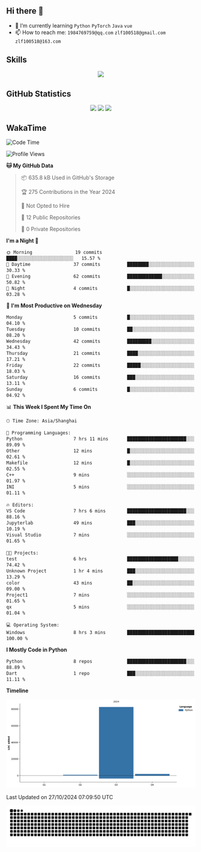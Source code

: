 ## Hi there 👋

- 🌱 I’m currently learning `Python` `PyTorch` `Java` `vue`
- 📫 How to reach me: `1984769759@qq.com` `zlf100518@gmail.com` `zlf100518@163.com`

## Skills
<div align="center"> <img src="https://skillicons.dev/icons?i=python,linux,git,github,html,css,js" /> </div>

## GitHub Statistics

<div align="center">
  <img src="https://github-readme-stats.vercel.app/api?username=CloudSwordSage&show_icons=true&theme=tokyonight" />
  <img src="https://github-readme-stats.vercel.app/api/top-langs/?username=CloudSwordSage&show_icons=true&theme=tokyonight" />
  <img src="https://github-readme-activity-graph.vercel.app/graph?username=CloudSwordSage&theme=xcode" />
</div>

## WakaTime

<!--START_SECTION:waka-->
![Code Time](http://img.shields.io/badge/Code%20Time-182%20hrs%2030%20mins-blue)

![Profile Views](http://img.shields.io/badge/Profile%20Views-1-blue)

**🐱 My GitHub Data** 

> 📦 635.8 kB Used in GitHub's Storage 
 > 
> 🏆 275 Contributions in the Year 2024
 > 
> 🚫 Not Opted to Hire
 > 
> 📜 12 Public Repositories 
 > 
> 🔑 0 Private Repositories 
 > 
**I'm a Night 🦉** 

```text
🌞 Morning                19 commits          ████░░░░░░░░░░░░░░░░░░░░░   15.57 % 
🌆 Daytime                37 commits          ████████░░░░░░░░░░░░░░░░░   30.33 % 
🌃 Evening                62 commits          █████████████░░░░░░░░░░░░   50.82 % 
🌙 Night                  4 commits           █░░░░░░░░░░░░░░░░░░░░░░░░   03.28 % 
```
📅 **I'm Most Productive on Wednesday** 

```text
Monday                   5 commits           █░░░░░░░░░░░░░░░░░░░░░░░░   04.10 % 
Tuesday                  10 commits          ██░░░░░░░░░░░░░░░░░░░░░░░   08.20 % 
Wednesday                42 commits          █████████░░░░░░░░░░░░░░░░   34.43 % 
Thursday                 21 commits          ████░░░░░░░░░░░░░░░░░░░░░   17.21 % 
Friday                   22 commits          █████░░░░░░░░░░░░░░░░░░░░   18.03 % 
Saturday                 16 commits          ███░░░░░░░░░░░░░░░░░░░░░░   13.11 % 
Sunday                   6 commits           █░░░░░░░░░░░░░░░░░░░░░░░░   04.92 % 
```


📊 **This Week I Spent My Time On** 

```text
🕑︎ Time Zone: Asia/Shanghai

💬 Programming Languages: 
Python                   7 hrs 11 mins       ██████████████████████░░░   89.09 % 
Other                    12 mins             █░░░░░░░░░░░░░░░░░░░░░░░░   02.61 % 
Makefile                 12 mins             █░░░░░░░░░░░░░░░░░░░░░░░░   02.55 % 
C++                      9 mins              ░░░░░░░░░░░░░░░░░░░░░░░░░   01.97 % 
INI                      5 mins              ░░░░░░░░░░░░░░░░░░░░░░░░░   01.11 % 

🔥 Editors: 
VS Code                  7 hrs 6 mins        ██████████████████████░░░   88.16 % 
Jupyterlab               49 mins             ███░░░░░░░░░░░░░░░░░░░░░░   10.19 % 
Visual Studio            7 mins              ░░░░░░░░░░░░░░░░░░░░░░░░░   01.65 % 

🐱‍💻 Projects: 
test                     6 hrs               ███████████████████░░░░░░   74.42 % 
Unknown Project          1 hr 4 mins         ███░░░░░░░░░░░░░░░░░░░░░░   13.29 % 
color                    43 mins             ██░░░░░░░░░░░░░░░░░░░░░░░   09.00 % 
Project1                 7 mins              ░░░░░░░░░░░░░░░░░░░░░░░░░   01.65 % 
qx                       5 mins              ░░░░░░░░░░░░░░░░░░░░░░░░░   01.04 % 

💻 Operating System: 
Windows                  8 hrs 3 mins        █████████████████████████   100.00 % 
```

**I Mostly Code in Python** 

```text
Python                   8 repos             ██████████████████████░░░   88.89 % 
Dart                     1 repo              ███░░░░░░░░░░░░░░░░░░░░░░   11.11 % 
```



**Timeline**

![Lines of Code chart](https://raw.githubusercontent.com/CloudSwordSage/CloudSwordSage/main/assets/bar_graph.png)


 Last Updated on 27/10/2024 07:09:50 UTC
<!--END_SECTION:waka-->

<div align="center"><img src="./assets/github-snake-dark.svg" /></div>
